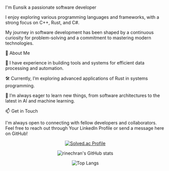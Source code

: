 I'm Eunsik a passionate software developer

I enjoy exploring various programming languages and frameworks, with a strong focus on C++, Rust, and C#.

My journey in software development has been shaped by a continuous curiosity for problem-solving and a commitment to mastering modern technologies.

🚀 About Me

🔧 I have experience in building tools and systems for efficient data processing and automation.

🛠️ Currently, I’m exploring advanced applications of Rust in systems programming.

🌱 I’m always eager to learn new things, from software architectures to the latest in AI and machine learning.

📫 Get in Touch

I'm always open to connecting with fellow developers and collaborators. Feel free to reach out through Your LinkedIn Profile or send a message here on GitHub!


<div align="center">

[![Solved.ac Profile](http://mazassumnida.wtf/api/v2/generate_badge?boj=rinechran)](https://solved.ac/rinechran/)

![rinechran's GitHub stats](https://github-readme-stats.vercel.app/api?username=rinechran&show_icons=true&theme=radical)

![Top Langs](https://github-readme-stats.vercel.app/api/top-langs/?username=rinechran&layout=compact)

</div>
